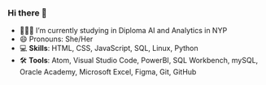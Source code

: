 ### Hi there 👋

- 👩🏻‍💻 I’m currently studying in Diploma AI and Analytics in NYP
- 😄 Pronouns: She/Her
- 💻 <b>Skills</b>: HTML, CSS, JavaScript, SQL, Linux, Python
- 🛠️ <b>Tools</b>: Atom, Visual Studio Code, PowerBI, SQL Workbench, mySQL, Oracle Academy, Microsoft Excel, Figma, Git, GitHub
 
